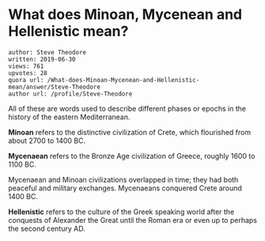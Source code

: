 # What does Minoan, Mycenean and Hellenistic mean?

	author: Steve Theodore
	written: 2019-06-30
	views: 761
	upvotes: 28
	quora url: /What-does-Minoan-Mycenean-and-Hellenistic-mean/answer/Steve-Theodore
	author url: /profile/Steve-Theodore


All of these are words used to describe different phases or epochs in the history of the eastern Mediterranean.

__Minoan__  refers to the distinctive civilization of Crete, which flourished from about 2700 to 1400 BC.

__Mycenaean__  refers to the Bronze Age civilization of Greece, roughly 1600 to 1100 BC.

Mycenaean and Minoan civilizations overlapped in time; they had both peaceful and military exchanges. Mycenaeans conquered Crete around 1400 BC.

__Hellenistic__  refers to the culture of the Greek speaking world after the conquests of Alexander the Great until the Roman era or even up to perhaps the second century AD.

